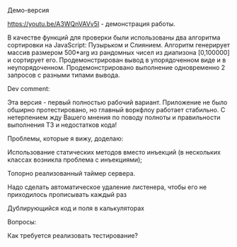 Демо-версия

https://youtu.be/A3WQnVAVv5I - демонстрация работы.

В качестве функций для проверки были использованы два алгоритма сортировки на JavaScript: Пузырьком и Слиянием. Алгоритм генерирует массив размером 500*arg из рандомных чисел из диапизона [0,100000] и сортирует его. Продемонстрирован вывод в упорядоченном виде и в неупорядоченном. Продемонстрировано выполнение одновременно 2 запросов с разными типами вывода.

Dev comment:

Эта версия - первый полностью рабочий вариант. Приложение не было обширно протестировано, но главный воркфлоу работает стабильно. С нетерпением жду Вашего мнения по поводу полноты и правильности выполнения ТЗ и недостатков кода!

Проблемы, которые я вижу, доделаю:

Использование статических методов вместо инъекций (в нескольких классах возникла проблема с инъекциями);

Топорно реализованный таймер сервера.

Надо сделать автоматическое удаление листенера, чтобы его не приходилось прописывать каждый раз

Дублирующийся код и поля в калькуляторах

Вопросы:

Как требуется реализовать тестирование?
